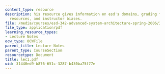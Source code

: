 ```yaml
---
content_type: resource
description: his resource gives information on esd's domains, grading formula, class
  resources, and instructor biases.
file: /media/courses/esd-342-advanced-system-architecture-spring-2006/31440ed9b876651c3287b430ba75f77e_lec1.pdf
file_type: application/pdf
learning_resource_types:
- Lecture Notes
ocw_type: OCWFile
parent_title: Lecture Notes
parent_type: CourseSection
resourcetype: Document
title: lec1.pdf
uid: 31440ed9-b876-651c-3287-b430ba75f77e
---
```

